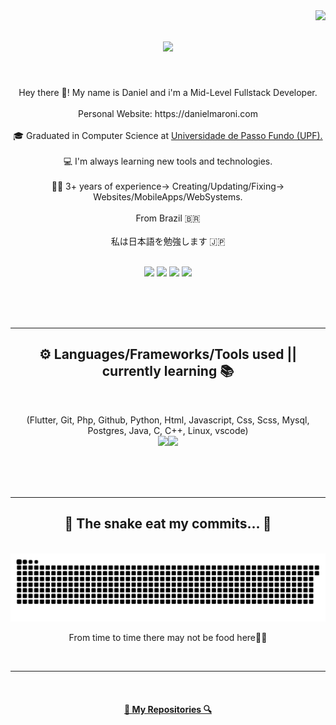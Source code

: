 <img align="right" src="https://visitor-badge.laobi.icu/badge?page_id=DNMaroni.DNMaroni">

<h1 align="center">
  <a href="https://git.io/typing-svg">
    <img src="https://readme-typing-svg.herokuapp.com/?lines=Welcome!+👋;I'm+Daniel+Maroni!;&center=true&size=30">
  </a>
</h1>

<br>
<p align="center">
  Hey there 👋! My name is Daniel and i'm a Mid-Level Fullstack Developer.
  <br>
  <br>
  Personal Website: https://danielmaroni.com
  <br>
  <br>
  🎓 Graduated in Computer Science at <a href="https://upf.br/"> Universidade de Passo Fundo (UPF).</a>
  <br>
  <br>
  💻 I'm always learning new tools and technologies.
  <br>
  <br>
  🧑‍💼 3+ years of experience-> Creating/Updating/Fixing-> Websites/MobileApps/WebSystems.
  <br>
  <br>
  From Brazil 🇧🇷
  <br>
  <br>
  私は日本語を勉強します 🇯🇵
  <br>
</p>

<br>

<div align="center"> 
  <a href="https://www.youtube.com/channel/UC-AMmpyVYPLGOt31jUARpoQ" target="_blank"><img src="https://img.shields.io/badge/YouTube-FF0000?style=for-the-badge&logo=youtube&logoColor=white" target="_blank"></a>
  <a href = "mailto:169481@upf.br"><img src="https://img.shields.io/badge/-Gmail-%23333?style=for-the-badge&logo=gmail&logoColor=white" target="_blank"></a>
  <a href="https://www.linkedin.com/in/daniel-maroni-6426a7175/" target="_blank"><img src="https://img.shields.io/badge/-LinkedIn-%230077B5?style=for-the-badge&logo=linkedin&logoColor=white" target="_blank"></a>
  <a href="https://instagram.com/orewadanieru/" target="_blank"><img src="https://img.shields.io/badge/Instagram-E4405F?style=for-the-badge&logo=instagram&logoColor=white" target="_blank"></a> 
 
</div>

<br><br><br>

<hr>
<h2 align="center">⚙️ Languages/Frameworks/Tools used  || currently learning 📚</h2>
<br>
<p align="center">
    (Flutter, Git, Php, Github, Python, Html, Javascript, Css, Scss, Mysql, Postgres, Java, C, C++, Linux, vscode)<br>
    <img src="https://skillicons.dev/icons?i=flutter,git,php,github,python,html,javascript,css,scss" /><img src="https://skillicons.dev/icons?i=mysql,postgres,java,c,cpp,linux,vscode" />
    
</p>
<br><br><br>
<hr>

<div align="center">
  <h2>🐍 The snake eat my commits... 🐍</h2>
  <br>
  <img alt="snake eating my contribution" src="https://github.com/DNMaroni/DNMaroni/blob/output/github-contribution-grid-snake.svg">
  <br>
  <p align="center">From time to time there may not be food here🍴🐍 </p>
  <br>
</div>

<hr>

<br>

<h4 align="center">
  <a href="https://github.com/DNMaroni?tab=repositories" title="Show Repositories">🔎 My Repositories 🔍</a>
</h4>

